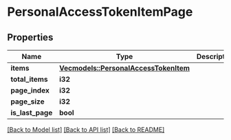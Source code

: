 # PersonalAccessTokenItemPage

## Properties

Name | Type | Description | Notes
------------ | ------------- | ------------- | -------------
**items** | [**Vec<models::PersonalAccessTokenItem>**](PersonalAccessTokenItem.md) |  | 
**total_items** | **i32** |  | 
**page_index** | **i32** |  | 
**page_size** | **i32** |  | 
**is_last_page** | **bool** |  | [readonly]

[[Back to Model list]](../README.md#documentation-for-models) [[Back to API list]](../README.md#documentation-for-api-endpoints) [[Back to README]](../README.md)


